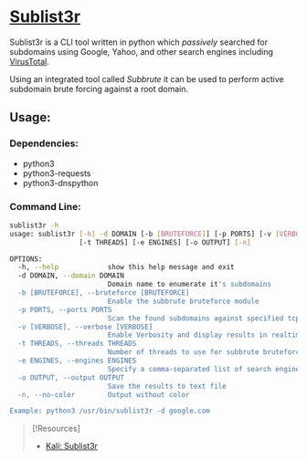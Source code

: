 
# [Sublist3r](https://www.kali.org/tools/sublist3r/)
Sublist3r is a CLI tool written in python which *passively* searched for subdomains using Google, Yahoo, and other search engines including [VirusTotal](cybersecurity/tools/reverse-engineering/Virus-Total.md).

Using an integrated tool called *Subbrute* it can be used to perform active subdomain brute forcing against a root domain.
## Usage:
### Dependencies:
- python3
- python3-requests
- python3-dnspython
### Command Line:
```bash
sublist3r -h
usage: sublist3r [-h] -d DOMAIN [-b [BRUTEFORCE]] [-p PORTS] [-v [VERBOSE]]
                 [-t THREADS] [-e ENGINES] [-o OUTPUT] [-n]

OPTIONS:
  -h, --help            show this help message and exit
  -d DOMAIN, --domain DOMAIN
                        Domain name to enumerate it's subdomains
  -b [BRUTEFORCE], --bruteforce [BRUTEFORCE]
                        Enable the subbrute bruteforce module
  -p PORTS, --ports PORTS
                        Scan the found subdomains against specified tcp ports
  -v [VERBOSE], --verbose [VERBOSE]
                        Enable Verbosity and display results in realtime
  -t THREADS, --threads THREADS
                        Number of threads to use for subbrute bruteforce
  -e ENGINES, --engines ENGINES
                        Specify a comma-separated list of search engines
  -o OUTPUT, --output OUTPUT
                        Save the results to text file
  -n, --no-color        Output without color

Example: python3 /usr/bin/sublist3r -d google.com
```

> [!Resources]
> - [Kali: Sublist3r](https://www.kali.org/tools/sublist3r)


